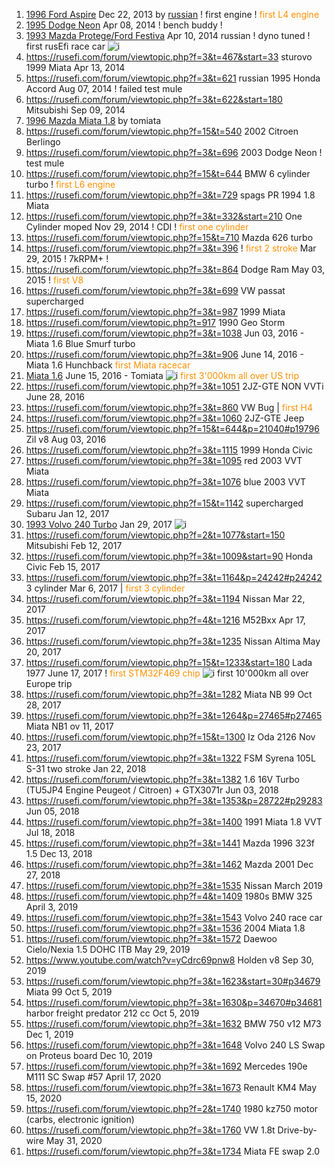 1. [1996 Ford Aspire](https://rusefi.com/forum/viewtopic.php?f=3&t=375) Dec 22, 2013 by [russian](https://rusefi.com/forum/memberlist.php?mode=viewprofile&u=2) ! first engine ! <span style="color:#FF9000">first L4 engine</span>
1. [1995 Dodge Neon](https://rusefi.com/forum/viewtopic.php?f=3&t=360&start=150) Apr 08, 2014 ! bench buddy !
1. [1993 Mazda Protege/Ford Festiva](https://rusefi.com/forum/viewtopic.php?f=3&t=537) Apr 10, 2014 russian ! dyno tuned ! first rusEfi race car ![i](https://github.com/rusefi/rusefi_documentation/raw/master/rusefi_history/10k_driven_with_rusefi.png)
1. https://rusefi.com/forum/viewtopic.php?f=3&t=467&start=33 sturovo 1999 Miata Apr 13, 2014
1. https://rusefi.com/forum/viewtopic.php?f=3&t=621 russian 1995 Honda Accord Aug 07, 2014 ! failed test mule
1. https://rusefi.com/forum/viewtopic.php?f=3&t=622&start=180 Mitsubishi Sep 09, 2014
1. [1996 Mazda Miata 1.8](https://rusefi.com/forum/viewtopic.php?f=3&t=666) by tomiata 
1. https://rusefi.com/forum/viewtopic.php?f=15&t=540 2002 Citroen Berlingo
1. https://rusefi.com/forum/viewtopic.php?f=3&t=696 2003 Dodge Neon ! test mule
1. https://rusefi.com/forum/viewtopic.php?f=15&t=644 BMW 6 cylinder turbo ! <span style="color:#FF9000">first L6 engine</span>
1. https://rusefi.com/forum/viewtopic.php?f=3&t=729 spags PR 1994 1.8 Miata
1. https://rusefi.com/forum/viewtopic.php?f=3&t=332&start=210 One Cylinder moped Nov 29, 2014 ! CDI ! <span style="color:#FF9000">first one cylinder</span>
1. https://rusefi.com/forum/viewtopic.php?f=15&t=710 Mazda 626 turbo
1. https://rusefi.com/forum/viewtopic.php?f=3&t=396 ! <span style="color:#FF9000">first 2 stroke</span> Mar 29, 2015 ! 7kRPM+ !
1. https://rusefi.com/forum/viewtopic.php?f=3&t=864 Dodge Ram May 03, 2015 ! <span style="color:#FF9000">first V8</span>
1. https://rusefi.com/forum/viewtopic.php?f=3&t=699 VW passat supercharged 
1. https://rusefi.com/forum/viewtopic.php?f=3&t=987 1999 Miata 
1. https://rusefi.com/forum/viewtopic.php?t=917 1990 Geo Storm
1. https://rusefi.com/forum/viewtopic.php?f=3&t=1038 Jun 03, 2016 - Miata 1.6 Blue Smurf turbo
1. https://rusefi.com/forum/viewtopic.php?f=3&t=906 June 14, 2016 - Miata 1.6 Hunchback <span style="color:#FF9000">first Miata racecar</span>
1. [Miata 1.6](https://rusefi.com/forum/viewtopic.php?f=3&t=660) June 15, 2016 - Tomiata ![i](https://github.com/rusefi/rusefi_documentation/raw/master/rusefi_history/10k_driven_with_rusefi.png) <span style="color:#FF9000">first 3'000km all over US trip</span>
1. https://rusefi.com/forum/viewtopic.php?f=3&t=1051 2JZ-GTE NON VVTi June 28, 2016
1. https://rusefi.com/forum/viewtopic.php?f=3&t=860 VW Bug | <span style="color:#FF9000">first H4</span>
1. https://rusefi.com/forum/viewtopic.php?f=3&t=1060 2JZ-GTE Jeep
1. https://rusefi.com/forum/viewtopic.php?f=15&t=644&p=21040#p19796 Zil v8 Aug 03, 2016
1. https://rusefi.com/forum/viewtopic.php?f=3&t=1115 1999 Honda Civic
1. https://rusefi.com/forum/viewtopic.php?f=3&t=1095 red 2003 VVT Miata 
1. https://rusefi.com/forum/viewtopic.php?f=3&t=1076 blue 2003 VVT Miata
1. https://rusefi.com/forum/viewtopic.php?f=15&t=1142 supercharged Subaru Jan 12, 2017
1. [1993 Volvo 240 Turbo](https://rusefi.com/forum/viewtopic.php?f=3&t=1162) Jan 29, 2017 ![i](https://github.com/rusefi/rusefi_documentation/raw/master/rusefi_history/10k_driven_with_rusefi.png)
1. https://rusefi.com/forum/viewtopic.php?f=2&t=1077&start=150 Mitsubishi Feb 12, 2017
1. https://rusefi.com/forum/viewtopic.php?f=3&t=1009&start=90 Honda Civic Feb 15, 2017
1. https://rusefi.com/forum/viewtopic.php?f=3&t=1164&p=24242#p24242 3 cylinder Mar 6, 2017 | <span style="color:#FF9000">first 3 cylinder</span>
1. https://rusefi.com/forum/viewtopic.php?f=3&t=1194 Nissan Mar 22, 2017
1. https://rusefi.com/forum/viewtopic.php?f=4&t=1216 M52Bxx Apr 17, 2017
1. https://rusefi.com/forum/viewtopic.php?f=3&t=1235 Nissan Altima May 20, 2017
1. https://rusefi.com/forum/viewtopic.php?f=15&t=1233&start=180 Lada 1977 June 17, 2017 ! <span style="color:#FF9000">first STM32F469 chip</span> ![i](https://github.com/rusefi/rusefi_documentation/raw/master/rusefi_history/10k_driven_with_rusefi.png) first 10'000km all over Europe trip
1. https://rusefi.com/forum/viewtopic.php?f=3&t=1282 Miata NB 99 Oct 28, 2017
1. https://rusefi.com/forum/viewtopic.php?f=3&t=1264&p=27465#p27465 Miata NB1 ov 11, 2017
1. https://rusefi.com/forum/viewtopic.php?f=15&t=1300 Iz Oda 2126 Nov 23, 2017
1. https://rusefi.com/forum/viewtopic.php?f=3&t=1322 FSM Syrena 105L S-31 two stroke Jan 22, 2018
1. https://rusefi.com/forum/viewtopic.php?f=3&t=1382 1.6 16V Turbo (TU5JP4 Engine Peugeot / Citroen) + GTX3071r Jun 03, 2018
1. https://rusefi.com/forum/viewtopic.php?f=3&t=1353&p=28722#p29283 Jun 05, 2018
1. https://rusefi.com/forum/viewtopic.php?f=3&t=1400 1991 Miata 1.8 VVT Jul 18, 2018
1. https://rusefi.com/forum/viewtopic.php?f=3&t=1441 Mazda 1996 323f 1.5 Dec 13, 2018
1. https://rusefi.com/forum/viewtopic.php?f=3&t=1462 Mazda 2001 Dec 27, 2018
1. https://rusefi.com/forum/viewtopic.php?f=3&t=1535 Nissan March 2019
1. https://rusefi.com/forum/viewtopic.php?f=4&t=1409 1980s BMW 325 April 3, 2019
1. https://rusefi.com/forum/viewtopic.php?f=3&t=1543 Volvo 240 race car
1. https://rusefi.com/forum/viewtopic.php?f=3&t=1536 2004 Miata 1.8
1. https://rusefi.com/forum/viewtopic.php?f=3&t=1572 Daewoo Cielo/Nexia 1.5 DOHC ITB May 29, 2019
1. https://www.youtube.com/watch?v=yCdrc69pnw8 Holden v8 Sep 30, 2019
1. https://rusefi.com/forum/viewtopic.php?f=3&t=1623&start=30#p34679 Miata 99 Oct 5, 2019
1. https://rusefi.com/forum/viewtopic.php?f=3&t=1630&p=34670#p34681 harbor freight predator 212 cc Oct 5, 2019
1. https://rusefi.com/forum/viewtopic.php?f=3&t=1632 BMW 750 v12 M73 Dec 1, 2019
1. https://rusefi.com/forum/viewtopic.php?f=3&t=1648 Volvo 240 LS Swap on Proteus board Dec 10, 2019
1. https://rusefi.com/forum/viewtopic.php?f=3&t=1692 Mercedes 190e M111 SC Swap #57 April 17, 2020
1. https://rusefi.com/forum/viewtopic.php?f=3&t=1673 Renault KM4 May 15, 2020
1. https://rusefi.com/forum/viewtopic.php?f=2&t=1740 1980 kz750 motor (carbs, electronic ignition) 
1. https://rusefi.com/forum/viewtopic.php?f=3&t=1760 VW 1.8t Drive-by-wire May 31, 2020
1. https://rusefi.com/forum/viewtopic.php?f=3&t=1734 Miata FE swap 2.0